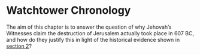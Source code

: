 # Watchtower Chronology

The aim of this chapter is to answer the question of why Jehovah’s Witnesses claim the destruction of Jerusalem 
actually took place in 607 BC, and how do they justify this in light of the historical evidence shown in 
[section 2](../standard/README.md)?
